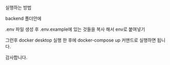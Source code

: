 실행하는 방법 

backend 폴더안에 

.env 파일 생성 후 .env.example에 있는 것들을 복사 해서 env로 붙여넣기

그런후  docker desktop 실행 한 후에 docker-compose up 커맨드로 실행하면 됩니다.

감사합니다.